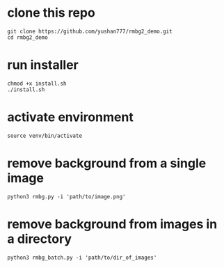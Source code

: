 # clone this repo
```
git clone https://github.com/yushan777/rmbg2_demo.git
cd rmbg2_demo
```

# run installer
```
chmod +x install.sh
./install.sh
```

# activate environment
```
source venv/bin/activate
```

# remove background from a single image
```
python3 rmbg.py -i 'path/to/image.png'
```

# remove background from images in a directory 
```
python3 rmbg_batch.py -i 'path/to/dir_of_images'
```
